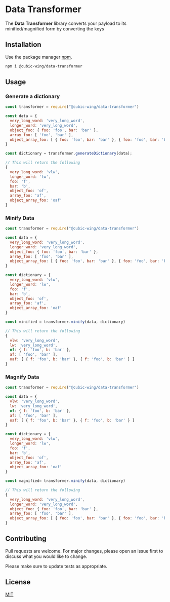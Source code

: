 # Data Transformer

The **Data Transformer** library converts your payload to its minified/magnified form by converting the keys

## Installation

Use the package manager [npm](https://docs.npmjs.com/).

```bash
npm i @cubic-wing/data-transformer
```

## Usage

### Generate a dictionary

```javascript
const transformer = require("@cubic-wing/data-transformer")

const data = {
  very_long_word: 'very_long_word',
  longer_word: 'very_long_word',
  object_foo: { foo: 'foo', bar: 'bar' },
  array_foo: [ 'foo', 'bar' ],
  object_array_foo: [ { foo: 'foo', bar: 'bar' }, { foo: 'foo', bar: 'bar' } ]
}

const dictionary = transformer.generateDictionary(data);

// This will return the following
{
  very_long_word: 'vlw',
  longer_word: 'lw',
  foo: 'f',
  bar: 'b',
  object_foo: 'of',
  array_foo: 'af',
  object_array_foo: 'oaf'
}
```

### Minify Data

```javascript
const transformer = require("@cubic-wing/data-transformer")

const data = {
  very_long_word: 'very_long_word',
  longer_word: 'very_long_word',
  object_foo: { foo: 'foo', bar: 'bar' },
  array_foo: [ 'foo', 'bar' ],
  object_array_foo: [ { foo: 'foo', bar: 'bar' }, { foo: 'foo', bar: 'bar' } ]
}

const dictionary = {
  very_long_word: 'vlw',
  longer_word: 'lw',
  foo: 'f',
  bar: 'b',
  object_foo: 'of',
  array_foo: 'af',
  object_array_foo: 'oaf'
}

const minified = transformer.minify(data, dictionary)

// This will return the following
{
  vlw: 'very_long_word',
  lw: 'very_long_word',
  of: { f: 'foo', b: 'bar' },
  af: [ 'foo', 'bar' ],
  oaf: [ { f: 'foo', b: 'bar' }, { f: 'foo', b: 'bar' } ]
}
```

### Magnify Data

```javascript
const transformer = require("@cubic-wing/data-transformer")

const data = {
  vlw: 'very_long_word',
  lw: 'very_long_word',
  of: { f: 'foo', b: 'bar' },
  af: [ 'foo', 'bar' ],
  oaf: [ { f: 'foo', b: 'bar' }, { f: 'foo', b: 'bar' } ]
}

const dictionary = {
  very_long_word: 'vlw',
  longer_word: 'lw',
  foo: 'f',
  bar: 'b',
  object_foo: 'of',
  array_foo: 'af',
  object_array_foo: 'oaf'
}

const magnified= transformer.minify(data, dictionary)

// This will return the following
{
  very_long_word: 'very_long_word',
  longer_word: 'very_long_word',
  object_foo: { foo: 'foo', bar: 'bar' },
  array_foo: [ 'foo', 'bar' ],
  object_array_foo: [ { foo: 'foo', bar: 'bar' }, { foo: 'foo', bar: 'bar' } ]
}
```

## Contributing

Pull requests are welcome. For major changes, please open an issue first to discuss what you would like to change.

Please make sure to update tests as appropriate.

## License

[MIT](https://choosealicense.com/licenses/mit/)
